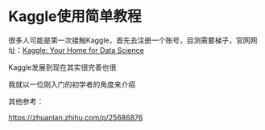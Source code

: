 # Kaggle使用简单教程

很多人可能是第一次接触Kaggle，首先去注册一个账号，目测需要梯子，官网网址：[Kaggle: Your Home for Data Science](https://www.kaggle.com/) 

Kaggle发展到现在其实很完善也很

我就以一位刚入门的初学者的角度来介绍







































其他参考：

https://zhuanlan.zhihu.com/p/25686876